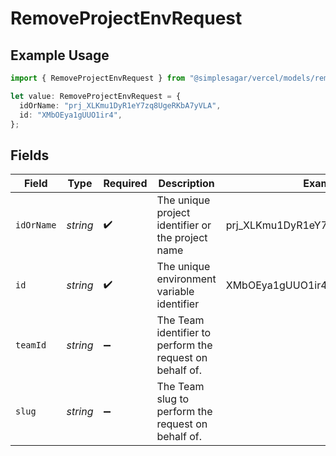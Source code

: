 # RemoveProjectEnvRequest

## Example Usage

```typescript
import { RemoveProjectEnvRequest } from "@simplesagar/vercel/models/removeprojectenvop.js";

let value: RemoveProjectEnvRequest = {
  idOrName: "prj_XLKmu1DyR1eY7zq8UgeRKbA7yVLA",
  id: "XMbOEya1gUUO1ir4",
};
```

## Fields

| Field                                                    | Type                                                     | Required                                                 | Description                                              | Example                                                  |
| -------------------------------------------------------- | -------------------------------------------------------- | -------------------------------------------------------- | -------------------------------------------------------- | -------------------------------------------------------- |
| `idOrName`                                               | *string*                                                 | :heavy_check_mark:                                       | The unique project identifier or the project name        | prj_XLKmu1DyR1eY7zq8UgeRKbA7yVLA                         |
| `id`                                                     | *string*                                                 | :heavy_check_mark:                                       | The unique environment variable identifier               | XMbOEya1gUUO1ir4                                         |
| `teamId`                                                 | *string*                                                 | :heavy_minus_sign:                                       | The Team identifier to perform the request on behalf of. |                                                          |
| `slug`                                                   | *string*                                                 | :heavy_minus_sign:                                       | The Team slug to perform the request on behalf of.       |                                                          |